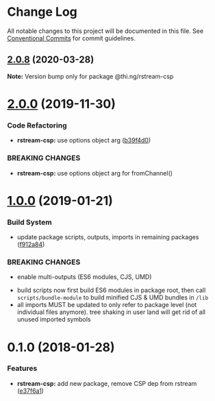 # Change Log

All notable changes to this project will be documented in this file.
See [Conventional Commits](https://conventionalcommits.org) for commit guidelines.

## [2.0.8](https://github.com/thi-ng/umbrella/compare/@thi.ng/rstream-csp@2.0.7...@thi.ng/rstream-csp@2.0.8) (2020-03-28)

**Note:** Version bump only for package @thi.ng/rstream-csp





# [2.0.0](https://github.com/thi-ng/umbrella/compare/@thi.ng/rstream-csp@1.0.33...@thi.ng/rstream-csp@2.0.0) (2019-11-30)

### Code Refactoring

* **rstream-csp:** use options object arg ([b39f4d0](https://github.com/thi-ng/umbrella/commit/b39f4d023fdb90d5ad095b2e50d76e69c2b50843))

### BREAKING CHANGES

* **rstream-csp:** use options object arg for fromChannel()

# [1.0.0](https://github.com/thi-ng/umbrella/compare/@thi.ng/rstream-csp@0.1.125...@thi.ng/rstream-csp@1.0.0) (2019-01-21)

### Build System

* update package scripts, outputs, imports in remaining packages ([f912a84](https://github.com/thi-ng/umbrella/commit/f912a84))

### BREAKING CHANGES

* enable multi-outputs (ES6 modules, CJS, UMD)

- build scripts now first build ES6 modules in package root, then call
  `scripts/bundle-module` to build minified CJS & UMD bundles in `/lib`
- all imports MUST be updated to only refer to package level
  (not individual files anymore). tree shaking in user land will get rid of
  all unused imported symbols

<a name="0.1.0"></a>
# 0.1.0 (2018-01-28)

### Features

* **rstream-csp:** add new package, remove CSP dep from rstream ([e37f6a1](https://github.com/thi-ng/umbrella/commit/e37f6a1))
